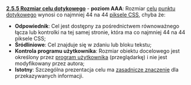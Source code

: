 [**2.5.5 Rozmiar celu dotykowego**](https://wcag.lepszyweb.pl/#target-size) - **poziom AAA**: Rozmiar <a href="#" data-toggle="tooltip" data-original-title="{{site.data.glossary.cel | strip_html | replace: '*', ''}}">celu</a> <a href="#" data-toggle="tooltip" data-original-title="{{site.data.glossary.punkt_dotyku | strip_html | replace: '*', ''}}">punktu dotykowego</a> wynosi co najmniej 44 na 44 <a href="#" data-toggle="tooltip" data-original-title="{{site.data.glossary.piksel_CSS | strip_html | replace: '*', ''}}">piksele CSS</a>, chyba że: 

- **Odpowiednik**: Cel jest dostępny za pośrednictwem równoważnego łącza lub kontrolki na tej samej stronie, która ma co najmniej 44 na 44 piksele CSS;
- **Śródliniowe**: Cel znajduje się w zdaniu lub bloku tekstu;
- **Kontrola programu użytkownika**: Rozmiar obiektu docelowego jest określony przez <a href="#" data-toggle="tooltip" data-original-title="{{site.data.glossary.program_uzytkownika | strip_html | replace: '*', ''}}">program użytkownika</a> (przeglądarkę) i nie jest modyfikowany przez autora;
- **Istotny**: Szczególna prezentacja celu ma <a href="#" data-toggle="tooltip" data-original-title="{{site.data.glossary.istotny | strip_html | replace: '*', ''}}">zasadnicze znaczenie</a> dla przekazywanych informacji.
